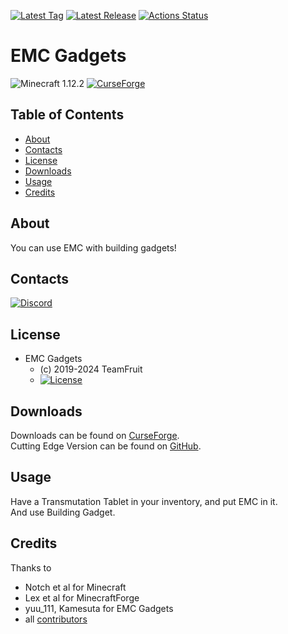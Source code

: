 [![Latest Tag](https://img.shields.io/github/tag/Team-Fruit/EMCGadgets.svg?label=Latest%20Tag&style=flat)](https://github.com/Team-Fruit/EMCGadgets/tags)
[![Latest Release](https://img.shields.io/github/release/Team-Fruit/EMCGadgets.svg?label=Latest%20Release&style=flat)](https://github.com/Team-Fruit/EMCGadgets/releases)
[![Actions Status](https://github.com/Team-Fruit/EMCGadgets/workflows/Build%20Mod/badge.svg)](https://github.com/Team-Fruit/EMCGadgets/actions)

# EMC Gadgets
![Minecraft 1.12.2](https://img.shields.io/badge/Minecraft-1.16.5-green.svg?style=flat)
[![CurseForge](http://cf.way2muchnoise.eu/emcgadgets.svg)](https://minecraft.curseforge.com/projects/emcgadgets)

## Table of Contents

* [About](#about)
* [Contacts](#contacts)
* [License](#license)
* [Downloads](#downloads)
* [Usage](#usage)
* [Credits](#credits)

## About

You can use EMC with building gadgets!

## Contacts

[![Discord](https://discordapp.com/assets/bb408e0343ddedc0967f246f7e89cebf.svg)](https://discord.gg/zAmvPqV)

## License

* EMC Gadgets
  - (c) 2019-2024 TeamFruit
  - [![License](https://img.shields.io/badge/license-MIT-blue.svg?style=flat)](https://opensource.org/licenses/mit-license.php)

## Downloads

Downloads can be found on [CurseForge](https://www.curseforge.com/minecraft/mc-mods/emcgadgets/files).  
Cutting Edge Version can be found on [GitHub](https://github.com/Team-Fruit/EMCGadgets/releases).  

## Usage

Have a Transmutation Tablet in your inventory, and put EMC in it.  
And use Building Gadget.  

## Credits

Thanks to

* Notch et al for Minecraft
* Lex et al for MinecraftForge
* yuu_111, Kamesuta for EMC Gadgets
* all [contributors](https://github.com/Team-Fruit/EMCGadgets/graphs/contributors)
